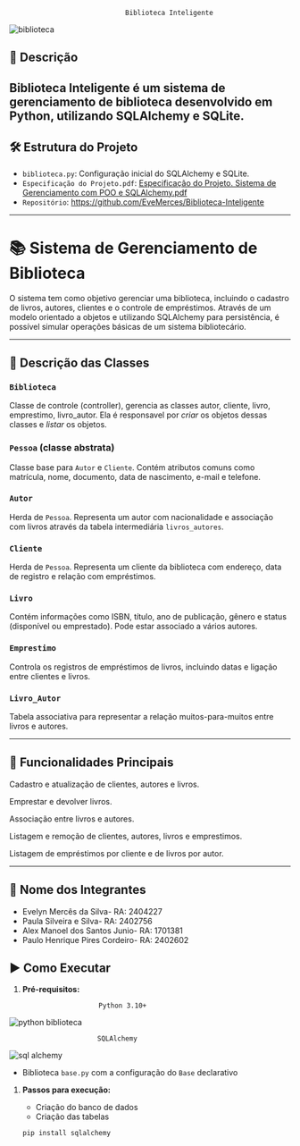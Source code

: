                                  𝙱𝚒𝚋𝚕𝚒𝚘𝚝𝚎𝚌𝚊 𝙸𝚗𝚝𝚎𝚕𝚒𝚐𝚎𝚗𝚝𝚎




  ![biblioteca](https://github.com/user-attachments/assets/20e75b36-08b7-40c2-babc-c92c39e7fa7d)





## 📝 Descrição
**Biblioteca Inteligente** é um sistema de gerenciamento de biblioteca desenvolvido em Python, utilizando SQLAlchemy e SQLite. 
----------------------------------------------------------------------------------------------------------------------------
## 🛠️ Estrutura do Projeto
- `biblioteca.py`: Configuração inicial do SQLAlchemy e SQLite.
- `Especificação do Projeto.pdf`: [Especificação do Projeto. Sistema de Gerenciamento com POO e SQLAlchemy.pdf](https://github.com/user-attachments/files/20265948/Especificacao.do.Projeto.Sistema.de.Gerenciamento.com.POO.e.SQLAlchemy.pdf)
- `Repositório`: https://github.com/EveMerces/Biblioteca-Inteligente
----------------------------------------------------------------------------------------------------------------------------
# 📚 Sistema de Gerenciamento de Biblioteca

O sistema tem como objetivo gerenciar uma biblioteca, incluindo o cadastro de livros, autores, clientes e o controle de empréstimos. Através de um modelo orientado a objetos e utilizando SQLAlchemy para persistência, é possível simular operações básicas de um sistema bibliotecário.

----------------------------------------------------------------------------------------------------------------------------

## 🧩 Descrição das Classes
### `Biblioteca`
Classe de controle (controller), gerencia as classes autor, cliente, livro, emprestimo, livro_autor. Ela é responsavel por *criar* os objetos dessas classes e *listar* os objetos.

### `Pessoa` (classe abstrata)
Classe base para `Autor` e `Cliente`. Contém atributos comuns como matrícula, nome, documento, data de nascimento, e-mail e telefone.

### `Autor`
Herda de `Pessoa`. Representa um autor com nacionalidade e associação com livros através da tabela intermediária `livros_autores`.

### `Cliente`
Herda de `Pessoa`. Representa um cliente da biblioteca com endereço, data de registro e relação com empréstimos.

### `Livro`
Contém informações como ISBN, título, ano de publicação, gênero e status (disponível ou emprestado). Pode estar associado a vários autores.

### `Emprestimo`
Controla os registros de empréstimos de livros, incluindo datas e ligação entre clientes e livros.

### `Livro_Autor`
Tabela associativa para representar a relação muitos-para-muitos entre livros e autores.

---------------------------------------------------------------------------------------------------------------------------
## 🔧 Funcionalidades Principais
Cadastro e atualização de clientes, autores e livros.

Emprestar e devolver livros.

Associação entre livros e autores.

Listagem e remoção de clientes, autores, livros e emprestimos.

Listagem de empréstimos por cliente e de livros por autor.

--------------------------------------------------------------------------------------------------------------------------
## 👥 Nome dos Integrantes
- Evelyn Mercês da Silva- RA: 2404227
- Paula Silveira e Silva- RA: 2402756
- Alex Manoel dos Santos Junio- RA: 1701381
- Paulo Henrique Pires Cordeiro- RA: 2402602

## ▶️ Como Executar

1. **Pré-requisitos:**
   
                          Python 3.10+
   
![python biblioteca](https://github.com/user-attachments/assets/3de211e3-9772-45e3-b74f-04da481afa8a)



                          SQLAlchemy

                          
  ![sql alchemy](https://github.com/user-attachments/assets/e0e64fde-66d8-4017-b5f3-cfba6d902fdd)


  
  
- Biblioteca `base.py` com a configuração do `Base` declarativo

1. **Passos para execução:**
   - Criação do banco de dados
   - Criação das tabelas

   ```bash
   pip install sqlalchemy
